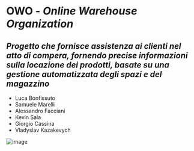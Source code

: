 # OWO - *Online Warehouse Organization*
## *Progetto che fornisce assistenza ai clienti nel atto di compera, fornendo precise informazioni sulla locazione dei prodotti, basate su una gestione automatizzata degli spazi e del magazzino*
- Luca Bonfissuto
- Samuele Marelli
- Alessandro Facciani
- Kevin Sala
- Giorgio Cassina
- Vladyslav Kazakevych

![image](https://user-images.githubusercontent.com/81413640/142722371-805c9c83-d1a2-45ca-92e7-b1ea1cad32d6.png)
